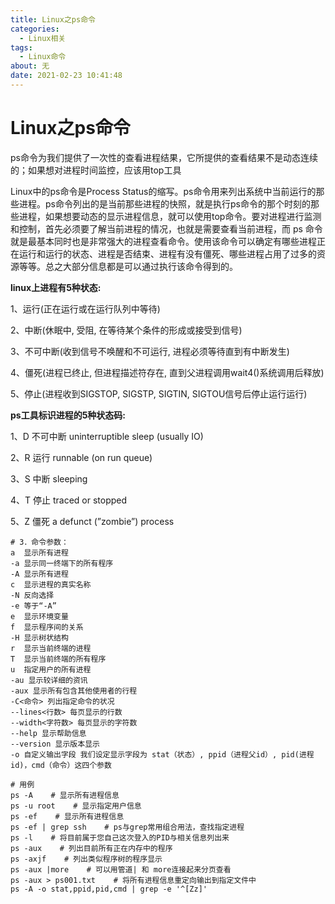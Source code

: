 ```yaml
---
title: Linux之ps命令
categories: 
  - Linux相关
tags:
  - Linux命令
about: 无
date: 2021-02-23 10:41:48
---
```


# Linux之ps命令

<!--more-->

ps命令为我们提供了一次性的查看进程结果，它所提供的查看结果不是动态连续的；如果想对进程时间监控，应该用top工具

Linux中的ps命令是Process Status的缩写。ps命令用来列出系统中当前运行的那些进程。ps命令列出的是当前那些进程的快照，就是执行ps命令的那个时刻的那些进程，如果想要动态的显示进程信息，就可以使用top命令。要对进程进行监测和控制，首先必须要了解当前进程的情况，也就是需要查看当前进程，而 ps 命令就是最基本同时也是非常强大的进程查看命令。使用该命令可以确定有哪些进程正在运行和运行的状态、进程是否结束、进程有没有僵死、哪些进程占用了过多的资源等等。总之大部分信息都是可以通过执行该命令得到的。

**linux上进程有5种状态:** 

1、运行(正在运行或在运行队列中等待) 

2、中断(休眠中, 受阻, 在等待某个条件的形成或接受到信号) 

3、不可中断(收到信号不唤醒和不可运行, 进程必须等待直到有中断发生) 

4、僵死(进程已终止, 但进程描述符存在, 直到父进程调用wait4()系统调用后释放) 

5、停止(进程收到SIGSTOP, SIGSTP, SIGTIN, SIGTOU信号后停止运行运行) 

**ps工具标识进程的5种状态码:** 

1、D 不可中断 uninterruptible sleep (usually IO) 

2、R 运行 runnable (on run queue) 

3、S 中断 sleeping 

4、T 停止 traced or stopped 

5、Z 僵死 a defunct (”zombie”) process

```shell
# 3．命令参数：
a  显示所有进程
-a 显示同一终端下的所有程序
-A 显示所有进程
c  显示进程的真实名称
-N 反向选择
-e 等于“-A”
e  显示环境变量
f  显示程序间的关系
-H 显示树状结构
r  显示当前终端的进程
T  显示当前终端的所有程序
u  指定用户的所有进程
-au 显示较详细的资讯
-aux 显示所有包含其他使用者的行程 
-C<命令> 列出指定命令的状况
--lines<行数> 每页显示的行数
--width<字符数> 每页显示的字符数
--help 显示帮助信息
--version 显示版本显示
-o 自定义输出字段 我们设定显示字段为 stat（状态）, ppid（进程父id）, pid(进程id)，cmd（命令）这四个参数

# 用例
ps -A    # 显示所有进程信息
ps -u root    # 显示指定用户信息
ps -ef    # 显示所有进程信息
ps -ef | grep ssh    # ps与grep常用组合用法，查找指定进程
ps -l    # 将目前属于您自己这次登入的PID与相关信息列出来
ps -aux    # 列出目前所有正在内存中的程序
ps -axjf    # 列出类似程序树的程序显示
ps -aux |more    # 可以用管道| 和 more连接起来分页查看
ps -aux > ps001.txt    # 将所有进程信息重定向输出到指定文件中
ps -A -o stat,ppid,pid,cmd | grep -e '^[Zz]'   
```
